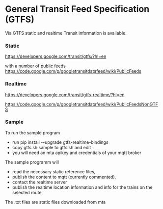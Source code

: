 # General Transit Feed Specification (GTFS) 

Via GTFS static and realtime Transit information is available.

### Static
https://developers.google.com/transit/gtfs/?hl=en

with a number of public feeds
https://code.google.com/p/googletransitdatafeed/wiki/PublicFeeds

### Realtime
https://developers.google.com/transit/gtfs-realtime/?hl=en

https://code.google.com/p/googletransitdatafeed/wiki/PublicFeedsNonGTFS

### Sample

To run the sample program
- run pip install --upgrade gtfs-realtime-bindings
- copy gtfs.sh.sample to gtfs.sh and edit 
- you will need an mta apikey and credentials of your mqtt broker

The sample programm will
- read the necessary static reference files,
- publish the content to mqtt (currently commented),
- contact the realtime server
- publish the realtime location information and info for the
	trains on the selected route

The .txt files are static files downloaded from mta

